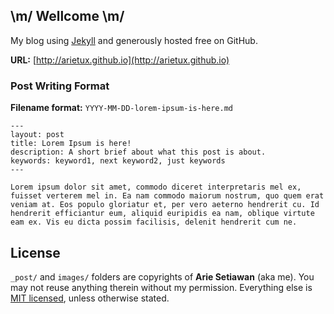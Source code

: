 ## \m/ Wellcome \m/

My blog using [Jekyll](http://jekyllrb.com/) and generously hosted free on GitHub. 

**URL:** [http://arietux.github.io](http://arietux.github.io)

### Post Writing Format

**Filename format:** `YYYY-MM-DD-lorem-ipsum-is-here.md`

```
---
layout: post
title: Lorem Ipsum is here!
description: A short brief about what this post is about.
keywords: keyword1, next keyword2, just keywords
---

Lorem ipsum dolor sit amet, commodo diceret interpretaris mel ex, fuisset verterem mel in. Ea nam commodo maiorum nostrum, quo quem erat veniam at. Eos populo gloriatur et, per vero aeterno hendrerit cu. Id hendrerit efficiantur eum, aliquid euripidis ea nam, oblique virtute eam ex. Vis eu dicta possim facilisis, delenit hendrerit cum ne.
```

## License

`_post/` and `images/` folders are copyrights of **Arie Setiawan** (aka me). You may not reuse anything therein without my permission. Everything else is [MIT licensed](LICENSE.md), unless otherwise stated.
